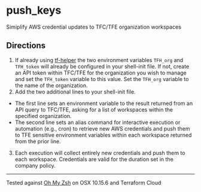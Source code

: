 # push_keys
Simiplify AWS credential updates to TFC/TFE organization workspaces

## Directions
1. If already using [tf-helper](https://github.com/hashicorp-community/tf-helper) the two environment variables `TFH_org` and `TFH_token` will already be configured in your shell-init file. If not, create an API token within TFC/TFE for the organization you wish to manage and set the `TFH_token` variable to this value. Set the `TFH_org` variable to the name of the organization.
2. Add the two additional lines to your shell-init file.
- The first line sets an environment variable to the result returned from an API query to TFC/TFE, asking for a list of workspaces within the specified organization.
- The second line sets an alias command for interactive execution or automation (e.g., cron) to retrieve new AWS credentials and push them to TFE sensitive environment variables within each workspace returned from the prior line.
3. Each execution will collect entirely new credentials and push them to each workspace. Credentials are valid for the duration set in the company policy.

---
Tested against [Oh My Zsh](ohmyz.sh) on OSX 10.15.6 and Terraform Cloud
